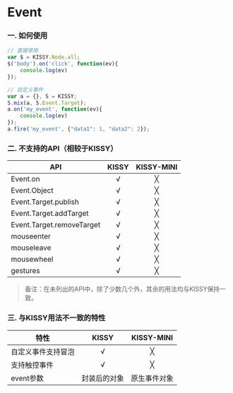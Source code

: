 Event
========

### **一. 如何使用**

``` javascript
// 直接使用
var $ = KISSY.Node.all;
$('body').on('click', function(ev){
	console.log(ev)
});
```

``` javascript
// 自定义事件
var a = {}, S = KISSY;
S.mix(a, S.Event.Target);
a.on('my_event', function(ev){
	console.log(ev)
});
a.fire('my_event', {"data1": 1, "data2": 2});
```


### **二. 不支持的API（相较于KISSY）**

| API                      | KISSY                | KISSY-MINI           |
| --------------------     |:--------------------:|:--------------------:|
| Event.on             | √                  | ╳                   |
| Event.Object             | √                  | ╳                   |
| Event.Target.publish     | √                  | ╳                   |
| Event.Target.addTarget   | √                  | ╳                   |
| Event.Target.removeTarget| √                  | ╳                   |
| mouseenter               | √                  | ╳                   |
| mouseleave               | √                  | ╳                   |
| mousewheel               | √                  | ╳                   |
| gestures                 | √                  | ╳                   |

> 备注：在未列出的API中，除了少数几个外，其余的用法均与KISSY保持一致。


### **三. 与KISSY用法不一致的特性** 

| 特性                      | KISSY                | KISSY-MINI           |
|--------------------     |:--------------------:|:--------------------:|
| 自定义事件支持冒泡             | √                  | ╳                   |
| 支持触控事件             | √                  | ╳                   |
| event参数            | 封装后的对象                 | 原生事件对象                  |

